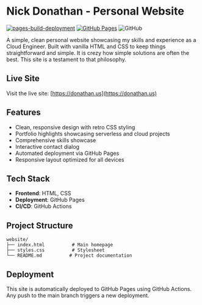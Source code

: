 # Nick Donathan - Personal Website

[![pages-build-deployment](https://github.com/ndonathan/website/actions/workflows/pages/pages-build-deployment/badge.svg)](https://github.com/ndonathan/website/actions/workflows/pages/pages-build-deployment)
[![GitHub Pages](https://img.shields.io/badge/GitHub%20Pages-ndonathan.github.io-blue)](https://ndonathan.github.io)
![GitHub](https://img.shields.io/badge/GitHub-ndonathan-lightgrey)

A simple, clean personal website showcasing my skills and experience as a Cloud Engineer. Built with vanilla HTML and CSS to keep things straightforward and simple. It is crezy how simple solutions are often the best. This site is a testament to that philosophy.

## Live Site

Visit the live site: [https://donathan.us](https://donathan.us)

## Features

- Clean, responsive design with retro CSS styling
- Portfolio highlights showcasing serverless and cloud projects
- Comprehensive skills showcase
- Interactive contact dialog
- Automated deployment via GitHub Pages
- Responsive layout optimized for all devices

## Tech Stack

- **Frontend**: HTML, CSS
- **Deployment**: GitHub Pages
- **CI/CD**: GitHub Actions

## Project Structure

```text
website/
├── index.html          # Main homepage
├── styles.css          # Stylesheet
└── README.md          # Project documentation
```

## Deployment

This site is automatically deployed to GitHub Pages using GitHub Actions. Any push to the main branch triggers a new deployment.
